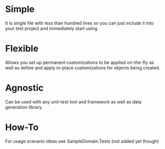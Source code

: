 Simple
======
 
It is single file with less than hundred lines so you can just include it into your test project and immediately start using.


Flexible
========

Allows you set up permanent customizations to be applied on-the-fly as well as define and apply in-place customizations for objects being created.


Agnostic
========

Can be used with any unit-test tool and framework as well as data generation library.

How-To
======

For usage scenario ideas see SampleDomain.Tests (not added yet though)

